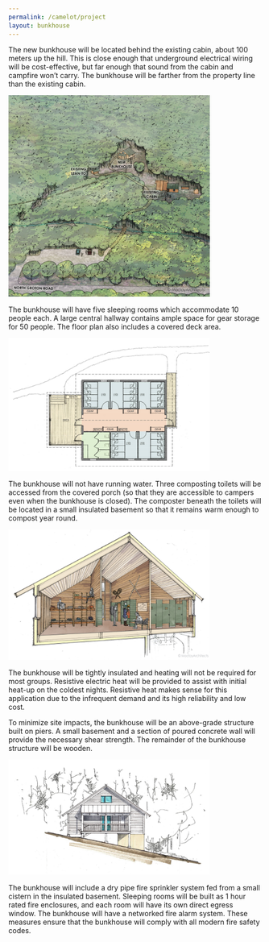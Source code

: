 ```yaml
---
permalink: /camelot/project
layout: bunkhouse
---
```


The new bunkhouse will be located behind the existing cabin, about 100 meters up the hill. This is close enough that underground electrical wiring will be cost-effective, but far enough that sound from the cabin and campfire won’t carry. The bunkhouse will be farther from the property line than the existing cabin.

<img src="images/bunkhouse/bunkhouse-site-plan.png" alt="Bunkhouse site plan" width="400"/>

The bunkhouse will have five sleeping rooms which accommodate 10 people each. A large central hallway contains ample space for gear storage for 50 people. The floor plan also includes a covered deck area.

<img src="images/bunkhouse/bunkhouse-floor-plan.png" alt="Bunkhouse floor plan" width="400"/>

The bunkhouse will not have running water. Three composting toilets will be accessed from the covered porch (so that they are accessible to campers even when the bunkhouse is closed). The composter beneath the toilets will be located in a small insulated basement so that it remains warm enough to compost year round.

<img src="images/bunkhouse/bunkhouse-section.png" alt="Bunkhouse cross section" width="400"/>

The bunkhouse will be tightly insulated and heating will not be required for most groups. Resistive electric heat will be provided to assist with initial heat-up on the coldest nights. Resistive heat makes sense for this application due to the infrequent demand and its high reliability and low cost.

To minimize site impacts, the bunkhouse will be an above-grade structure built on piers. A small basement and a section of poured concrete wall will provide the necessary shear strength. The remainder of the bunkhouse structure will be wooden.

<img src="images/bunkhouse/bunkhouse-elevation.png" alt="Bunkhouse elevation" width="400"/>

The bunkhouse will include a dry pipe fire sprinkler system fed from a small cistern in the insulated basement. Sleeping rooms will be built as 1 hour rated fire enclosures, and each room will have its own direct egress window. The bunkhouse will have a networked fire alarm system. These measures ensure that the bunkhouse will comply with all modern fire safety codes.
